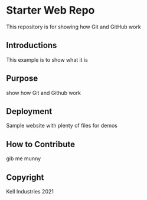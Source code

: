 # Starter Web Repo

This repository is for showing how Git and GitHub work

## Introductions

This example is to show what it is

## Purpose

show how Git and Github work

## Deployment

Sample website with plenty of files for demos

## How to Contribute

gib me munny

## Copyright

Kell Industries 2021